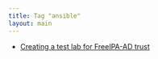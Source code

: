```yaml
---
title: Tag "ansible"
layout: main
---
```


* [Creating a test lab for FreeIPA-AD trust](/./projects/freeipa/en/basic-lab-ad-trust)
